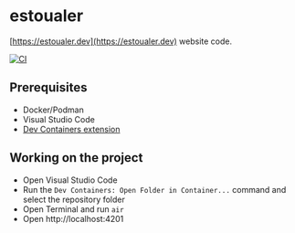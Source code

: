 # estoualer

[https://estoualer.dev](https://estoualer.dev) website code.

[![CI](https://github.com/fabiano/estoualer/actions/workflows/build-test.yml/badge.svg)](https://github.com/fabiano/estoualer/actions/workflows/build-test.yml)

## Prerequisites

- Docker/Podman
- Visual Studio Code
- [Dev Containers extension](https://marketplace.visualstudio.com/items?itemName=ms-vscode-remote.remote-containers)

## Working on the project

- Open Visual Studio Code
- Run the `Dev Containers: Open Folder in Container...` command and select the repository folder
- Open Terminal and run `air`
- Open http://localhost:4201
